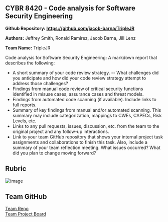 ## CYBR 8420 - Code analysis for Software Security Engineering    

**Github Repository: https://github.com/jacob-barna/TripleJR**

**Authors:** Jeffrey Smith, Ronald Ramirez, Jacob Barna, Jill Lenz

**Team Name:** TripleJR

Code analysis for Software Security Engineering: A markdown report that describes the following:

- A short summary of your code review strategy.
-- What challenges did you anticipate and how did your code review strategy attempt to address those challenges?
- Findings from manual code review of critical security functions identified in misuse cases, assurance cases and threat models.
- Findings from automated code scanning (if available). Include links to full reports.
- Summary of key findings from manual and/or automated scanning. This summary may include categorization, mappings to CWEs, CAPECs, Risk Levels, etc.
- Links to any pull requests, issues, discussion, etc. from the team to the original project and any follow-up interactions.
- Link to your team GitHub repository that shows your internal project task assignments and collaborations to finish this task. Also, include a summary of your team reflection meeting. What issues occurred? What did you plan to change moving forward?  

## Rubric 
![image](https://user-images.githubusercontent.com/45551925/69557223-d8b6d700-0f6b-11ea-997b-96c15819f889.png)



## Team GitHub 
[Team Repo](https://github.com/jacob-barna/TripleJR)  
[Team Project Board](https://github.com/jacob-barna/TripleJR/projects/5)  
